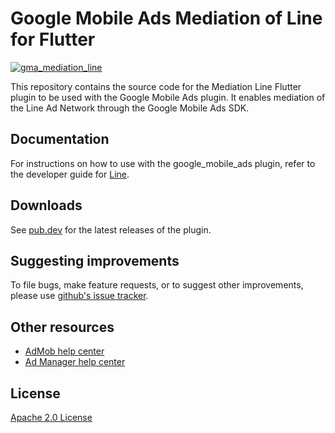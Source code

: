 # Google Mobile Ads Mediation of Line for Flutter

[![gma_mediation_line](https://github.com/googleads/googleads-mobile-flutter/actions/workflows/google_mobile_ads.yaml/badge.svg)](https://github.com/googleads/googleads-mobile-flutter/actions/workflows/google_mobile_ads.yaml)

This repository contains the source code for the Mediation Line Flutter
plugin to be used with the Google Mobile Ads plugin. It enables mediation of the
Line Ad Network through the Google Mobile Ads SDK.

## Documentation
For instructions on how to use with the google_mobile_ads plugin, refer to the
developer guide for [Line](https://developers.google.com/admob/flutter/mediation/line).

## Downloads

See [pub.dev](https://pub.dev/packages/gma_mediation_line/versions) for the
latest releases of the plugin.

## Suggesting improvements

To file bugs, make feature requests, or to suggest other improvements, please
use [github's issue tracker](https://github.com/googleads/googleads-mobile-flutter/issues).


## Other resources

* [AdMob help center](https://support.google.com/admob/?hl=en#topic=7383088)
* [Ad Manager help center](https://support.google.com/admanager/?hl=en#topic=7505988)

## License

[Apache 2.0 License](https://www.apache.org/licenses/LICENSE-2.0)